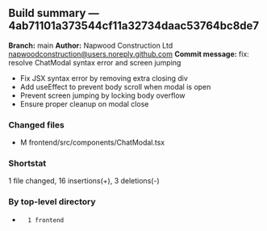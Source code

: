 ## Build summary — 4ab71101a373544cf11a32734daac53764bc8de7

**Branch:** main
**Author:** Napwood Construction Ltd <napwoodconstruction@users.noreply.github.com>
**Commit message:** fix: resolve ChatModal syntax error and screen jumping

- Fix JSX syntax error by removing extra closing div
- Add useEffect to prevent body scroll when modal is open
- Prevent screen jumping by locking body overflow
- Ensure proper cleanup on modal close

### Changed files
 - M	frontend/src/components/ChatModal.tsx

### Shortstat
 1 file changed, 16 insertions(+), 3 deletions(-)

### By top-level directory
 -       1 frontend
